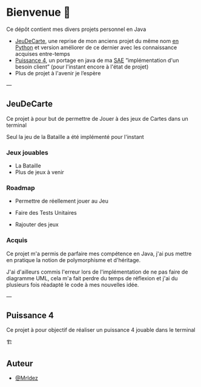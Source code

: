 # Bienvenue :wave: 
Ce dépôt contient mes divers projets personnel en Java
 - [JeuDeCarte](#jeudecarte), une reprise de mon anciens projet du même nom [en Python](https://github.com/MrIdez/projet-python) et version améliorer de ce dernier avec les connaissance acquises entre-temps
 - [Puissance 4](#puissance-4), un portage en java de ma [SAE](https://github.com/MrIdez/SAE) ”implémentation d'un besoin client” (pour l'instant encore à l'état de projet)
 - Plus de projet à l'avenir je l’espère

— 
## JeuDeCarte

Ce projet à pour but de permettre de Jouer à des jeux de Cartes dans un terminal

Seul la jeu de la Bataille a été implémenté pour l'instant

### Jeux jouables
   - La Bataille
   - Plus de jeux à venir

### Roadmap

   - Permettre de réellement jouer au Jeu

   - Faire des Tests Unitaires
    
   - Rajouter des jeux 

### Acquis

Ce projet m'a permis de parfaire mes compétence en Java, j'ai pus mettre en pratique la notion de polymorphisme et d'héritage.

J'ai d'ailleurs commis l'erreur lors de l'implémentation de ne pas faire de diagramme UML, cela m'a fait perdre du temps de réflexion et j'ai du plusieurs fois réadapté le code à mes nouvelles idée.

—

## Puissance 4

Ce projet à pour objectif de réaliser un puissance 4 jouable dans le terminal


:building_construction:

## Auteur

- [@MrIdez](https://www.github.com/MrIdez)